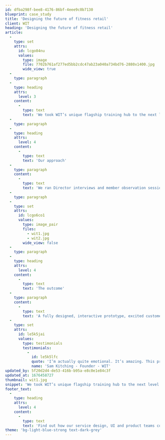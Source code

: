 ```yaml
---
id: dfba298f-bee8-4176-86bf-4eee9c0b7130
blueprint: case_study
title: 'Designing the future of fitness retail'
client: WIT
heading: 'Designing the future of fitness retail'
article:
  -
    type: set
    attrs:
      id: lcgo04nu
      values:
        type: image
        file: 7702b761af277ed5bb2cdc47ab23a040a734bd76-2880x1400.jpg
        wide_view: true
  -
    type: paragraph
  -
    type: heading
    attrs:
      level: 3
    content:
      -
        type: text
        text: 'We took WIT’s unique flagship training hub to the next level and re-imagined it as a connected digital experience - seamlessly merging training, retail and community.'
  -
    type: paragraph
  -
    type: heading
    attrs:
      level: 4
    content:
      -
        type: text
        text: 'Our approach'
  -
    type: paragraph
    content:
      -
        type: text
        text: 'We ran Director interviews and member observation sessions, then got to work on the customer experience design, followed by a Design Sprint and rapid prototyping week, user testing and investment presentation.'
  -
    type: paragraph
  -
    type: set
    attrs:
      id: lcgo6co1
      values:
        type: image_pair
        files:
          - wit1.jpg
          - wit2.jpg
        wide_view: false
  -
    type: paragraph
  -
    type: heading
    attrs:
      level: 4
    content:
      -
        type: text
        text: 'The outcome'
  -
    type: paragraph
    content:
      -
        type: text
        text: 'A fully designed, interactive prototype, excited customers, increased revenue opportunities and a new, validated business model to drive scale and reach. Business strategy update and killer plans for the future. Watch this space...'
  -
    type: set
    attrs:
      id: le5k5jai
      values:
        type: testimonials
        testimonials:
          -
            id: le5k5lfc
            quote: 'I’m actually quite emotional. It’s amazing. This process has been so valuable for us.'
            name: 'Sam Kitching - Founder - WIT'
updated_by: 5f20d2d4-de53-416b-b95a-e8c0e1e84c3f
updated_at: 1676458727
thumbnail: wit1.jpg
snippet: 'We took WIT’s unique flagship training hub to the next level and re-imagined it as a connected digital experience - seamlessly merging training, retail and community.'
footer_text:
  -
    type: heading
    attrs:
      level: 4
    content:
      -
        type: text
        text: 'Find out how our service design, UI and product teams combine to create new business models and revenue streams.'
theme: 'bg-light-blue-strong text-dark-grey'
---
```

